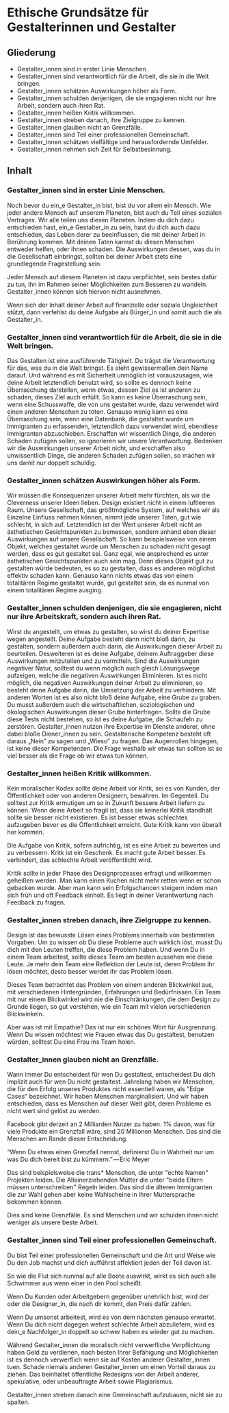 # Ethische Grundsätze für Gestalterinnen und Gestalter

## Gliederung
- Gestalter_innen sind in erster Linie Menschen.
- Gestalter_innen sind verantwortlich für die Arbeit, die sie in die Welt bringen.
- Gestalter_innen schätzen Auswirkungen höher als Form.
- Gestalter_innen schulden denjenigen, die sie engagieren nicht nur ihre Arbeit, sondern auch ihren Rat.
- Gestalter_innen heißen Kritik willkommen.
- Gestalter_innen streben danach, ihre Zielgruppe zu kennen.
- Gestalter_innen glauben nicht an Grenzfälle.
- Gestalter_innen sind Teil einer professionellen Gemeinschaft.
- Gestalter_innen schätzen vielfältige und herausfordernde Umfelder.
- Gestalter_innen nehmen sich Zeit für Selbstbesinnung.

## Inhalt
### Gestalter_innen sind in erster Linie Menschen.
Noch bevor du ein_e Gestalter_in bist, bist du vor allem ein Mensch. Wie jeder andere Mensch auf unserem Planeten, bist auch du Teil eines sozialen Vertrages. Wir alle teilen uns diesen Planeten. Indem du dich dazu entschieden hast, ein_e Gestalter_in zu sein, hast du dich auch dazu entschieden, das Leben derer zu beeinflussen, die mit deiner Arbeit in Berührung kommen. Mit deinen Taten kannst du diesen Menschen entweder helfen, oder ihnen schaden. Die Auswirkungen dessen, was du in die Gesellschaft einbringst, sollten bei deiner Arbeit stets eine grundlegende Fragestellung sein.

Jeder Mensch auf diesem Planeten ist dazu verpflichtet, sein bestes dafür zu tun, ihn im Rahmen seiner Möglichkeiten zum Besseren zu wandeln. Gestalter_innen können sich hiervon nicht ausnehmen.

Wenn sich der Inhalt deiner Arbeit auf finanzielle oder soziale Ungleichheit stützt, dann verfehlst du deine Aufgabe als Bürger_in und somit auch die als Gestalter_in.

### Gestalter_innen sind verantwortlich für die Arbeit, die sie in die Welt bringen.
Das Gestalten ist eine ausführende Tätigkeit. Du trägst die Verantwortung für das, was du in die Welt bringst. Es steht gewissermaßen dein Name darauf. Und während es mit Sicherheit unmöglich ist vorauszusagen, wie deine Arbeit letztendlich benutzt wird, so sollte es dennoch keine Überraschung darstellen, wenn etwas, dessen Ziel es ist anderen zu schaden, dieses Ziel auch erfüllt. So kann es keine Überraschung sein, wenn eine Schusswaffe, die von uns gestaltet wurde, dazu verwendet wird einen anderen Menschen zu töten. Genauso wenig kann es eine Überraschung sein, wenn eine Datenbank, die gestaltet wurde um Immigranten zu erfassenden, letztendlich dazu verwendet wird, ebendiese Immigranten abzuschieben. Erschaffen wir wissentlich Dinge, die anderen Schaden zufügen sollen, so ignorieren wir unsere Verantwortung. Bedenken wir die Auswirkungen unserer Arbeit nicht, und erschaffen also unwissentlich Dinge, die anderen Schaden zufügen sollen, so machen wir uns damit nur doppelt schuldig.

### Gestalter_innen schätzen Auswirkungen höher als Form.
Wir müssen die Konsequenzen unserer Arbeit mehr fürchten, als wir die Cleverness unserer Ideen lieben.
Design existiert nicht in einem luftleeren Raum. Unsere Gesellschaft, das größtmögliche System, auf welches wir als Einzelne Einfluss nehmen können, nimmt jede unserer Taten, gut wie schlecht, in sich auf. Letztendlich ist der Wert unserer Arbeit nicht an ästhetischen Gesichtspunkten zu bemessen, sondern anhand eben dieser Auswirkungen auf unsere Gesellschaft.
So kann beispielsweise von einem Objekt, welches gestaltet wurde um Menschen zu schaden nicht gesagt werden, dass es gut gestaltet sei. Ganz egal, wie ansprechend es unter ästhetischen Gesichtspunkten auch sein mag. Denn dieses Objekt gut zu gestalten würde bedeuten, es so zu gestalten, dass es anderen möglichst effektiv schaden kann. Genauso kann nichts etwas das von einem totalitären Regime gestaltet wurde, gut gestaltet sein, da es nunmal von einem totalitären Regime ausging.

### Gestalter_innen schulden denjenigen, die sie engagieren, nicht nur ihre Arbeitskraft, sondern auch ihren Rat.
Wirst du angestellt, um etwas zu gestalten, so wirst du deiner Expertise wegen angestellt. Deine Aufgabe besteht dann nicht bloß darin, zu gestalten, sondern außerdem auch darin, die Auswirkungen dieser Arbeit zu beurteilen. Desweiteren ist es deine Aufgabe, deinem Auftraggeber diese Auswirkungen mitzuteilen und zu vermitteln. Sind die Auswirkungen negativer Natur, solltest du wenn möglich auch gleich Lösungswege aufzeigen, welche die negativen Auswirkungen Eliminieren. Ist es nicht möglich, die negativen Auswirkungen deiner Arbeit zu eliminieren, so besteht deine Aufgabe darin, die Umsetzung der Arbeit zu verhindern.
Mit anderen Worten ist es also nicht bloß deine Aufgabe, eine Grube zu graben. Du musst außerdem auch die wirtschaftlichen, soziologischen und ökologischen Auswirkungen dieser Grube hinterfragen. Sollte die Grube diese Tests nicht bestehen, so ist es deine Aufgabe, die Schaufeln zu zerstören.
Gestalter_innen nutzen ihre Expertise im Dienste anderer, ohne dabei bloße Diener_innen zu sein. Gestalterische Kompetenz besteht oft daraus „Nein” zu sagen und „Wieso” zu fragen. Das Augenrollen hingegen, ist keine dieser Kompetenzen. Die Frage weshalb wir etwas tun sollten ist so viel besser als die Frage ob wir etwas tun können.

### Gestalter_innen heißen Kritik willkommen.

Kein moralischer Kodex sollte deine Arbeit vor Kritk, sei es von Kunden, der Öffentlichkeit oder von anderen Designern, bewahren. 
Im Gegenteil. Du solltest zur Kritik ermutigen um so in Zukunft bessere Arbeit liefern zu können.
Wenn deine Arbeit so fragil ist, dass sie keinerlei Kritik standhält sollte sie besser nicht existieren. Es ist besser etwas schlechtes aufzugeben bevor es die Öffentlichkeit erreicht. Gute Kritik kann von überall her kommen.

Die Aufgabe von Kritik, sofern aufrichtig, ist es eine Arbeit zu bewerten und zu verbessern.
Kritk ist ein Geschenk. Es macht gute Arbeit besser. Es verhindert, das schlechte Arbeit veröffentlicht wird. 

Kritik sollte in jeder Phase des Designprozesses erfragt und willkommen geheißen werden.
Man kann einen Kuchen nicht mehr retten wenn er schon gebacken wurde. 
Aber man kann sein Erfolgschancen steigern indem man sich früh und oft Feedback einholt.
Es liegt in deiner Verantwortung nach Feedback zu fragen. 

### Gestalter_innen streben danach, ihre Zielgruppe zu kennen.

Design ist das bewusste Lösen eines Problems innerhalb von bestimmten Vorgaben.
Um zu wissen ob Du diese Probleme auch wirklich löst, musst Du dich mit den Leuten treffen, die diese Problem haben. Und wenn Du in einem Team arbeitest, sollte dieses Team am besten aussehen wie diese Leute. 
Je mehr dein Team eine Reflektion der Leute ist, deren Problem ihr lösen möchtet, desto besser werdet ihr das Problem lösen. 

Dieses Team betrachtet das Problem von einem anderen Blickwinkel aus, mit verschiedenen Hintergründen, Erfahrungen und Bedürfnissen. Ein Team mit nur einem Blickwinkel wird nie die Einschränkungen, die dem Design zu Grunde liegen, so gut verstehen, wie ein Team mit vielen verschiedenen Blickwinkeln. 

Aber was ist mit Empathie? Das ist nur ein schönes Wort für Ausgrenzung.
Wenn Du wissen möchtest wie Frauen etwas das Du gestaltest, benutzen würden, solltest Du
eine Frau ins Team holen.

### Gestalter_innen glauben nicht an Grenzfälle.

Wann immer Du entscheidest für wen Du gestaltest, entscheidest Du dich implizit auch für wen Du nicht gestaltest. Jahrelang haben wir Menschen, die für den Erfolg unseres Produktes nicht essentiell waren, als "Edge Cases" bezeichnet. Wir haben Menschen marginalisiert. 
Und wir haben entschieden, dass es Menschen auf dieser Welt gibt, deren Probleme es nicht wert sind gelöst zu werden. 

Facebook gibt derzeit an 2 Milliarden Nutzer zu haben. 1% davon, was für viele Produkte ein Grenzfall wäre, sind 20 Millionen Menschen. Das sind die Menschen am Rande dieser Entscheidung.

“Wenn Du etwas einen Grenzfall nennst, definierst Du in Wahrheit nur um was Du dich bereit bist zu kümmern.” — Eric Meyer

Das sind beispielsweise die trans* Menschen, die unter "echte Namen" Projekten leiden. 
Die Alleinerziehenden Mütter die unter "beide Eltern müssen unterschreiben" Regeln leiden.
Das sind die älteren Immigranten die zur Wahl gehen aber keine Wahlscheine in ihrer Muttersprache bekommen können. 

Dies sind keine Grenzfälle. Es sind Menschen und wir schulden ihnen nicht weniger als unsere beste Arbeit.

### Gestalter_innen sind Teil einer professionellen Gemeinschaft.

Du bist Teil einer professionellen Gemeinschaft und die Art und Weise wie Du den Job machst und dich aufführst affektiert jeden der Teil davon ist.

So wie die Flut sich nunmal auf alle Boote auswirkt, wirkt es sich auch alle Schwimmer aus wenn einer in den Pool scheißt.

Wenn Du Kunden oder Arbeitgebern gegenüber unehrlich bist, wird der oder die Designer_in, die nach dir kommt, den Preis dafür zahlen.

Wenn Du umsonst arbeitest, wird es von dem nächsten genauso erwartet. 
Wenn Du dich nicht dagegen wehrst schlechte Arbeit abzuliefern, wird es dein_e Nachfolger_in doppelt so schwer haben es wieder gut zu machen. 

Während Gestalter_innen die moralisch nicht verwerfliche Verpflichtung haben Geld zu verdienen, nach besten Ihrer Befähigung und Möglichkeiten ist es dennoch verwerflich wenn sie auf Kosten anderer Gestalter_innen tuen.
Schade niemals anderen Gestalter_innen um einen Vorteil daraus zu ziehen. 
Das beinhaltet öffentliche Redesigns von der Arbeit anderer, spekulative, oder unbeauftragte Arbeit sowie Plagiarismus.

Gestalter_innen streben danach eine Gemeinschaft aufzubauen, nicht sie zu spalten.
